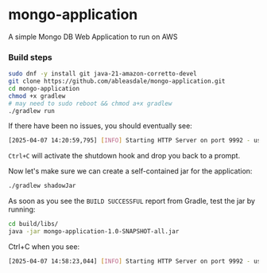 # mongo-application
A simple Mongo DB Web Application to run on AWS

### Build steps

```bash
sudo dnf -y install git java-21-amazon-corretto-devel
git clone https://github.com/ableasdale/mongo-application.git
cd mongo-application
chmod +x gradlew
# may need to sudo reboot && chmod a+x gradlew
./gradlew run
```

If there have been no issues, you should eventually see:

```bash
[2025-04-07 14:20:59,795] [INFO] Starting HTTP Server on port 9992 - use CTRL^C to stop the server
```

`Ctrl+C` will activate the shutdown hook and drop you back to a prompt.

Now let's make sure we can create a self-contained jar for the application:

```bash
./gradlew shadowJar
```

As soon as you see the `BUILD SUCCESSFUL` report from Gradle, test the jar by running:

```bash
cd build/libs/
java -jar mongo-application-1.0-SNAPSHOT-all.jar
```

Ctrl+C when you see: 

```bash
[2025-04-07 14:58:23,044] [INFO] Starting HTTP Server on port 9992 - use CTRL^C to stop the server
```
